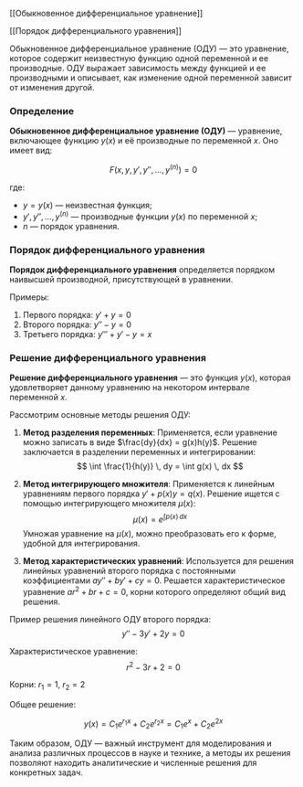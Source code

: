 [[Обыкновенное дифференциальное уравнение]]

[[Порядок дифференциального уравнения]]

Обыкновенное дифференциальное уравнение (ОДУ) — это уравнение, которое содержит неизвестную функцию одной переменной и ее производные. ОДУ выражает зависимость между функцией и ее производными и описывает, как изменение одной переменной зависит от изменения другой.

### Определение
**Обыкновенное дифференциальное уравнение (ОДУ)** — уравнение, включающее функцию $y(x)$ и её производные по переменной $x$. Оно имеет вид:

$$ F(x, y, y', y'', \ldots, y^{(n)}) = 0 $$

где:
- $y = y(x)$ — неизвестная функция;
- $y', y'', \ldots, y^{(n)}$ — производные функции $y(x)$ по переменной $x$;
- $n$ — порядок уравнения.

### Порядок дифференциального уравнения
**Порядок дифференциального уравнения** определяется порядком наивысшей производной, присутствующей в уравнении.

Примеры:
1. Первого порядка: $y' + y = 0$
2. Второго порядка: $y'' - y = 0$
3. Третьего порядка: $y''' + y' - y = x$

### Решение дифференциального уравнения
**Решение дифференциального уравнения** — это функция $y(x)$, которая удовлетворяет данному уравнению на некотором интервале переменной $x$.

Рассмотрим основные методы решения ОДУ:

1. **Метод разделения переменных**:
   Применяется, если уравнение можно записать в виде $\frac{dy}{dx} = g(x)h(y)$. Решение заключается в разделении переменных и интегрировании:
   $$
   \int \frac{1}{h(y)} \, dy = \int g(x) \, dx
   $$

2. **Метод интегрирующего множителя**:
   Применяется к линейным уравнениям первого порядка $y' + p(x)y = q(x)$. Решение ищется с помощью интегрирующего множителя $\mu(x)$:
   $$
   \mu(x) = e^{\int p(x) \, dx}
   $$
   Умножая уравнение на $\mu(x)$, можно преобразовать его к форме, удобной для интегрирования.

3. **Метод характеристических уравнений**:
   Используется для решения линейных уравнений второго порядка с постоянными коэффициентами $ay'' + by' + cy = 0$. Решается характеристическое уравнение $ar^2 + br + c = 0$, корни которого определяют общий вид решения.

Пример решения линейного ОДУ второго порядка: $$ y'' - 3y' + 2y = 0 $$

Характеристическое уравнение: $$ r^2 - 3r + 2 = 0 $$

Корни: $r_1 = 1$, $r_2 = 2$

Общее решение:

$$ y(x) = C_1 e^{r_1 x} + C_2 e^{r_2 x} = C_1 e^x + C_2 e^{2x} $$

Таким образом, ОДУ — важный инструмент для моделирования и анализа различных процессов в науке и технике, а методы их решения позволяют находить аналитические и численные решения для конкретных задач.